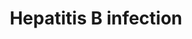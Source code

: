 ---
annotations:
- id: DOID:2043
  parent: disease by infectious agent
  type: Disease Ontology
  value: hepatitis B
- id: CL:0000182
  parent: native cell
  type: Cell Type Ontology
  value: hepatocyte
authors:
- Khanspers
- Finterly
- Egonw
description: The Hepatitis B virus (HBV) is a virus in the Hepadnaviridae family which
  infects hepatocytes in the liver. It causes both acute and chronic infections, and
  prolonged chronic infection can lead to complications such as cirrhosis and an increased
  risk of hepatocellular carcinoma (HCC).  The left side of the pathway describes
  the pathogenesis of HBV. The virus binds NTCP (SLC10A1) and is subsequently endocytosed.
  It is transported to the nucleus where viral polymerase creates covalently closed
  circular DNA (cccDNA). Using the host RNA polymerase, this is transcribed into viral
  mRNAs. Viral DNA polymerase then synthesizes viral DNA via its reverse transcriptase
  activity. Assembled viral particles exit the cell via the ESCRT pathway.  The HBV
  regulatory protein HBx interferes with many cellular processes including transcription,
  signal transduction, cell cycle progress, protein degradation, apoptosis and chromosomal
  stability.
last-edited: 2021-06-22
ndex: 710da318-8b6c-11eb-9e72-0ac135e8bacf
organisms:
- Homo sapiens
redirect_from:
- /index.php/Pathway:WP4666
- /instance/WP4666
- /instance/WP4666_rr123495
revision: r123495
schema-jsonld:
- '@context': https://schema.org/
  '@id': https://wikipathways.github.io/pathways/WP4666.html
  '@type': Dataset
  creator:
    '@type': Organization
    name: WikiPathways
  description: The Hepatitis B virus (HBV) is a virus in the Hepadnaviridae family
    which infects hepatocytes in the liver. It causes both acute and chronic infections,
    and prolonged chronic infection can lead to complications such as cirrhosis and
    an increased risk of hepatocellular carcinoma (HCC).  The left side of the pathway
    describes the pathogenesis of HBV. The virus binds NTCP (SLC10A1) and is subsequently
    endocytosed. It is transported to the nucleus where viral polymerase creates covalently
    closed circular DNA (cccDNA). Using the host RNA polymerase, this is transcribed
    into viral mRNAs. Viral DNA polymerase then synthesizes viral DNA via its reverse
    transcriptase activity. Assembled viral particles exit the cell via the ESCRT
    pathway.  The HBV regulatory protein HBx interferes with many cellular processes
    including transcription, signal transduction, cell cycle progress, protein degradation,
    apoptosis and chromosomal stability.
  keywords:
  - AKT1
  - AKT2
  - AKT3
  - APAF1
  - ARAF
  - ATF2
  - ATF4
  - ATF6B
  - ATP6AP1
  - BAD
  - BAX
  - BCL2
  - BID
  - BIRC5
  - BRAF
  - CASP10
  - CASP12
  - CASP3
  - CASP8
  - CASP9
  - CDKN1A
  - CHUK
  - CREB1
  - CREB3
  - CREB3L1
  - CREB3L2
  - CREB3L3
  - CREB3L4
  - CREB5
  - CREBBP
  - CXCL8
  - CYCS
  - Ca2+
  - DDB1
  - DDB2
  - DDX3X
  - DDX58
  - EGR2
  - EGR3
  - ELK1
  - EP300
  - FADD
  - FAS
  - FASLG
  - FOS
  - GRB2
  - HRAS
  - HSPG2
  - IFIH1
  - IFNA1
  - IFNA10
  - IFNA13
  - IFNA14
  - IFNA16
  - IFNA17
  - IFNA2
  - IFNA21
  - IFNA4
  - IFNA5
  - IFNA6
  - IFNA7
  - IFNA8
  - IFNAR1
  - IFNB1
  - IKBKB
  - IKBKE
  - IKBKG
  - IL6
  - IRAK1
  - IRAK4
  - IRF3
  - IRF7
  - JAK1
  - JAK2
  - JAK3
  - JUN
  - KRAS
  - MAP2K1
  - MAP2K2
  - MAP2K3
  - MAP2K4
  - MAP2K6
  - MAP2K7
  - MAP3K1
  - MAP3K7
  - MAPK1
  - MAPK10
  - MAPK11
  - MAPK12
  - MAPK13
  - MAPK14
  - MAPK3
  - MAPK8
  - MAPK9
  - MAVS
  - MMP9
  - MYC
  - MYD88
  - NFATC1
  - NFATC2
  - NFATC3
  - NFATC4
  - NFKB1
  - NRAS
  - PCNA
  - PIK3CA
  - PIK3CB
  - PIK3CD
  - PIK3R1
  - PIK3R2
  - PIK3R3
  - PRKCA
  - PRKCB
  - PRKCG
  - PTK2B
  - RAF1
  - RELA
  - SLC10A1
  - SMAD2
  - SMAD3
  - SMAD4
  - SOS1
  - SOS2
  - SRC
  - STAT1
  - STAT2
  - STAT3
  - STAT4
  - STAT5A
  - STAT5B
  - STAT6
  - TAB1
  - TAB2
  - TBK1
  - TGFB1
  - TGFB2
  - TGFB3
  - TGFBR1
  - TGFBR2
  - TICAM1
  - TICAM2
  - TIRAP
  - TLR2
  - TLR3
  - TLR4
  - TNF
  - TRAF3
  - TRAF6
  - TYK2
  - VDAC3
  - YWHAB
  - YWHAQ
  - YWHAZ
  license: CC0
  name: Hepatitis B infection
seo: CreativeWork
title: Hepatitis B infection
wpid: WP4666
---